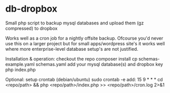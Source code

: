 # db-dropbox
Small php script to backup mysql databases and upload them (gz compressed) to dropbox

Works well as a cron job for a nightly offsite backup. Ofcourse you'd never use this on a larger project but for small apps/wordpress site's it works well where more enterprise-level database setup's are not justified.

Installation & operation:
checkout the repo
composer install
cp schemas-example.yaml schemas.yaml
add your mysql database(s) and dropbox key
php index.php

Optional: setup crontab (debian/ubuntu)
sudo crontab -e
add:
15 9 * * * cd <repo/path> && php <repo/path>/index.php >> <repo/path>/cron.log 2>&1

